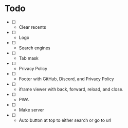 # Todo

- [ ] - Clear recents
- [ ] - Logo
- [ ] - Search engines
- [ ] - Tab mask
- [ ] - Privacy Policy
- [ ] - Footer with GitHub, Discord, and Privacy Policy
- [ ] - iframe viewer with back, forward, reload, and close.
- [ ] - PWA
- [ ] - Make server
- [ ] - Auto button at top to either search or go to url
